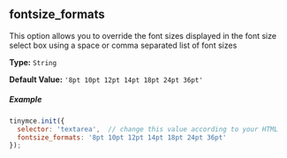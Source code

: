 ## fontsize_formats

This option allows you to override the font sizes displayed in the font size select box using a space or comma separated list of font sizes

**Type:** `String`

**Default Value:** `'8pt 10pt 12pt 14pt 18pt 24pt 36pt'`

##### Example

```js
tinymce.init({
  selector: 'textarea',  // change this value according to your HTML
  fontsize_formats: '8pt 10pt 12pt 14pt 18pt 24pt 36pt'
});
```
